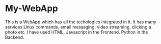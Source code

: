 # My-WebApp
This is a WebApp which has all the techologies integrated in it. It has many services Linux commands, email messaging, video streaming, clicking a photo etc. I have used HTML, Javascript in the Frontend. Python in the Backend.
